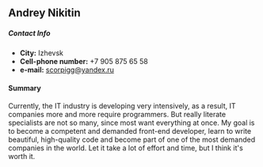 ## Andrey Nikitin
##### Contact Info
* __City:__ Izhevsk
* __Cell-phone number:__ +7 905 875 65 58
* __e-mail:__ scorpigg@yandex.ru

#### Summary
Currently, the IT industry is developing very intensively, as a result, IT companies more and more require programmers. But really literate specialists are not so many, since most want everything at once.
My goal is to become a competent and demanded front-end developer, learn to write beautiful, high-quality code and become part of one of the most demanded companies in the world. Let it take a lot of effort and time, but I think it's worth it.